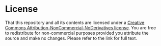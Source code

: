 # License

That this repository and all its contents are licensed under a [Creative Commons Attribution-NonCommercial-NoDerivatives license](https://creativecommons.org/licenses/by-nc-nd/4.0/legalcode).  You are free to redistribute for non-commercial purposes provided you attribute the source and make no changes.  Please refer to the link for full text.
